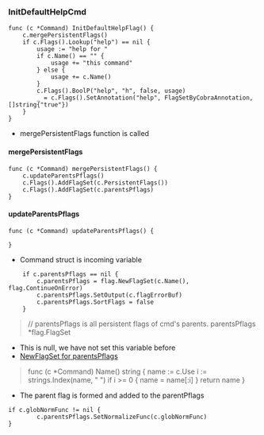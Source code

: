 ### InitDefaultHelpCmd

```
func (c *Command) InitDefaultHelpFlag() {
	c.mergePersistentFlags()
	if c.Flags().Lookup("help") == nil {
		usage := "help for "
		if c.Name() == "" {
			usage += "this command"
		} else {
			usage += c.Name()
		}
		c.Flags().BoolP("help", "h", false, usage)
		_ = c.Flags().SetAnnotation("help", FlagSetByCobraAnnotation, []string{"true"})
	}
}
```

- mergePersistentFlags function is called

#### mergePersistentFlags

```
func (c *Command) mergePersistentFlags() {
	c.updateParentsPflags()
	c.Flags().AddFlagSet(c.PersistentFlags())
	c.Flags().AddFlagSet(c.parentsPflags)
}
```

#### updateParentsPflags

```
func (c *Command) updateParentsPflags() {

}
```

- Command struct is incoming variable
```
	if c.parentsPflags == nil {
		c.parentsPflags = flag.NewFlagSet(c.Name(), flag.ContinueOnError)
		c.parentsPflags.SetOutput(c.flagErrorBuf)
		c.parentsPflags.SortFlags = false
	}
```
>// parentsPflags is all persistent flags of cmd's parents.
	parentsPflags *flag.FlagSet
- This is null, we have not set this variable before
- [NewFlagSet for parentsPflags](../variables/parentPflagsFlagSet.txt)

>func (c *Command) Name() string {
	name := c.Use
	i := strings.Index(name, " ")
	if i >= 0 {
		name = name[:i]
	}
	return name
}

- The parent flag is formed and added to the parentPflags

```
if c.globNormFunc != nil {
		c.parentsPflags.SetNormalizeFunc(c.globNormFunc)
}
```

